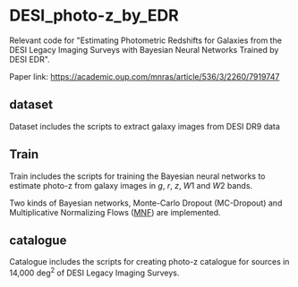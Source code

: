 # DESI_photo-z_by_EDR

Relevant code for "Estimating Photometric Redshifts for Galaxies from the DESI Legacy Imaging Surveys with Bayesian Neural Networks Trained by DESI EDR".

Paper link: https://academic.oup.com/mnras/article/536/3/2260/7919747

## dataset

Dataset includes the scripts to extract galaxy images from DESI DR9 data

## Train

Train includes the scripts for training the Bayesian neural networks to estimate photo-z from galaxy images in $g$, $r$, $z$, $W1$ and $W2$ bands. 

Two kinds of Bayesian networks, Monte-Carlo Dropout (MC-Dropout) and Multiplicative Normalizing Flows ([MNF](https://github.com/janosh/tf-mnf)) are implemented.

## catalogue

Catalogue includes the scripts for creating photo-z catalogue for sources in 14,000 $\deg^2$ of DESI Legacy Imaging Surveys. 
